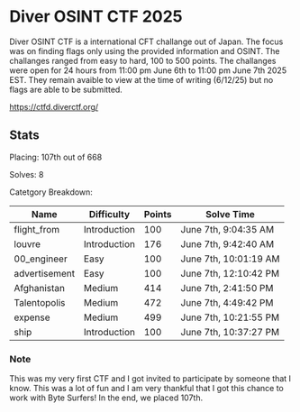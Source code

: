 # Diver OSINT CTF 2025

Diver OSINT CTF is a international CFT challange out of Japan. The focus was on finding flags only using the provided information and OSINT. The challanges ranged from easy to hard, 100 to 500 points. The challanges were open for 24 hours from 11:00 pm June 6th to 11:00 pm June 7th 2025 EST. They remain avaible to view at the time of writing (6/12/25) but no flags are able to be submitted.

https://ctfd.diverctf.org/

## Stats
Placing: 107th out of 668

Solves: 8

Catetgory Breakdown:

| Name | Difficulty | Points | Solve Time |
| --- | --- | --- | --- |
| flight_from | Introduction | 100 | June 7th, 9:04:35 AM |
| louvre | Introduction | 176 | June 7th, 9:42:40 AM | 
| 00_engineer | Easy | 100 | June 7th, 10:01:19 AM | 
| advertisement | Easy | 100 | June 7th, 12:10:42 PM | 
| Afghanistan | Medium | 414 | June 7th, 2:41:50 PM | 
| Talentopolis | Medium | 472 | June 7th, 4:49:42 PM | 
| expense | Medium | 499 | June 7th, 10:21:55 PM | 
| ship | Introduction | 100 | June 7th, 10:37:27 PM | 

### Note

This was my very first CTF and I got invited to participate by someone that I know. This was a lot of fun and I am very thankful that I got this chance to work with Byte Surfers! In the end, we placed 107th.

